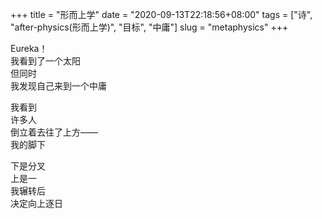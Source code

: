 +++
title = "形而上学"
date = "2020-09-13T22:18:56+08:00"
tags = ["诗", "after-physics(形而上学)", "目标", "中庸"]
slug = "metaphysics"
+++

Eureka！  
我看到了一个太阳  
但同时  
我发现自己来到一个中庸

我看到  
许多人  
倒立着去往了上方——  
我的脚下

下是分叉  
上是一  
我辗转后  
决定向上逐日
